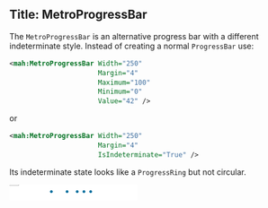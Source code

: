Title: MetroProgressBar
---

The `MetroProgressBar` is an alternative progress bar with a different indeterminate style. Instead of creating a normal `ProgressBar` use:

```xml
<mah:MetroProgressBar Width="250"
                      Margin="4"
                      Maximum="100"
                      Minimum="0"
                      Value="42" />
```

or

```xml
<mah:MetroProgressBar Width="250"
                      Margin="4"
                      IsIndeterminate="True" />
```
Its indeterminate state looks like a `ProgressRing` but not circular.

![](images/metroprogressbar.png)
